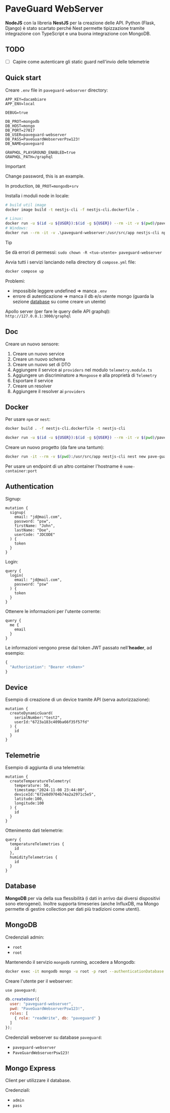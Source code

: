 # PaveGuard WebServer

**NodeJS** con la libreria **NestJS** per la creazione delle API. Python (Flask, Django) è stato scartato perché Nest permette tipizzazione tramite integrazione con TypeScript e una buona integrazione con MongoDB.

## TODO

- [ ] Capire come autenticare gli static guard nell'invio delle telemetrie

## Quick start

Creare `.env` file in `paveguard-webserver` directory:

```
APP_KEY=dacambiare
APP_ENV=local

DEBUG=true

DB_PROT=mongodb
DB_HOST=mongo
DB_PORT=27017
DB_USER=paveguard-webserver
DB_PASS=PaveGuardWebserverPsw123!
DB_NAME=paveguard

GRAPHQL_PLAYGROUND_ENABLED=true
GRAPHQL_PATH=/graphql
```

> [!IMPORTANT]
> Change password, this is an example.

In production, `DB_PROT=mongodb+srv`


Installa i moduli node in locale:

```bash
# build util image
docker image build -t nestjs-cli -f nestjs-cli.dockerfile .

# Linux:
docker run -u $(id -u ${USER}):$(id -g ${USER}) --rm -it -v $(pwd)/paveguard-webserver:/usr/src/app nestjs-cli npm install
# Windows:
docker run --rm -it -v .\paveguard-webserver:/usr/src/app nestjs-cli npm install
```

> [!TIP]
> Se dà errori di permessi: `sudo chown -R <tuo-utente> paveguard-webserver` 

Avvia tutti i servizi lanciando nella directory di `compose.yml` file:

```bash
docker compose up
```

Problemi:

- impossibile leggere undefined => manca `.env`
- errore di autenticazione => manca il db e/o utente mongo (guarda la sezione [database](#database) su come creare un utente)

Apollo server (per fare le query delle API graphql): `http://127.0.0.1:3000/graphql`


## Doc

Creare un nuovo sensore:

1. Creare un nuovo service
2. Creare un nuovo schema
3. Creare un nuovo set di DTO
4. Aggiungere il service ai `providers` nel modulo `telemetry.module.ts`
5. Aggiungere un discriminatore a `Mongoose` e alla proprietà di `Telemetry`
6. Esportare il service
7. Creare un resolver
8. Aggiungere il resolver ai `providers`


## Docker

Per usare `npm` or `nest`:

```bash
docker build . -f nestjs-cli.dockerfile -t nestjs-cli
```

```bash
docker run -u $(id -u ${USER}):$(id -g ${USER}) --rm -it -v $(pwd)/paveguard-webserver:/usr/src/app nestjs-cli {command}
```

Creare un nuovo progetto (da fare una tantum):

```bash
docker run -it --rm -v $(pwd):/usr/src/app nestjs-cli nest new pave-guard-webserver
```

Per usare un endpoint di un altro container l'hostname è `nome-container:port`

## Authentication

Signup:

```gql
mutation {
  signup(
    email: "jd@mail.com",
    password: "psw",
    firstName: "John",
    lastName: "Doe",
    userCode: "JDCODE"
  ) {
    token
  }
}
```

Login:

```gql
query {
  login(
    email: "jd@mail.com",
    password: "psw"
  ) {
    token
  }
}
```

Ottenere le informazioni per l'utente corrente:

```gql
query {
  me {
    email
  }
}
```

Le informazioni vengono prese dal token JWT passato nell'**header**, ad esempio:

```js
{
  "Authorization": "Bearer <token>" 
}
```

## Device

Esempio di creazione di un device tramite API (serva autorizzazione):

```gpl
mutation {
  createDynamicGuard(
    serialNumber:"test2",
    userId:"6723a183c409ba66f35f57fd"
  ) {
    id
  }
}
```

## Telemetrie

Esempio di aggiunta di una telemetria:

```gql
mutation {
  createTemperatureTelemetry(
    temperature: 50,
    timestamp:"2024-11-08 23:44:00",
    deviceId:"672e8d9704b74a2a2971c5e5",
    latitude:100,
    longitude:100
  ) {
    id
  }
}
```

Ottenimento dati telemetrie:

```gql
query {
  temperatureTelemetries {
    id
  },
  humidityTelemetries {
    id
  }
}
```


## Database

**MongoDB** per via della sua flessibilità (i dati in arrivo dai diversi dispositivi sono eterogenei). Inoltre supporta timeseries (anche InfluxDB, ma Mongo permette di gestire collection per dati più tradizioni come utenti).

## MongoDB

Credenziali admin:

- `root`
- `root`


Mantenendo il servizio `mongodb` running, accedere a Mongodb:

```bash
docker exec -it mongodb mongo -u root -p root --authenticationDatabase admin
```

Creare l'utente per il webserver:

```js
use paveguard;
```

```js
db.createUser({
  user: "paveguard-webserver",
  pwd: "PaveGuardWebserverPsw123!",
  roles: [
    { role: "readWrite", db: "paveguard" }
  ]
});
```


Credenziali webserver su database `paveguard`:

- `paveguard-webserver`
- `PaveGuardWebserverPsw123!`


## Mongo Express

Client per utilizzare il database.

Credenziali:

- `admin`
- `pass`




